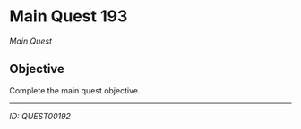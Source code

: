 # Main Quest 193

*Main Quest*

## Objective
Complete the main quest objective.

---
*ID: QUEST00192*